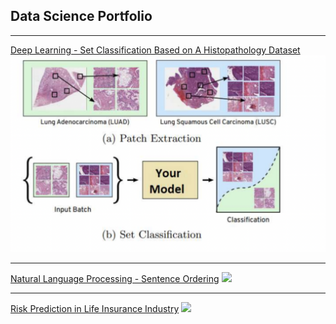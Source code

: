 ## Data Science Portfolio

---

[Deep Learning - Set Classification Based on A Histopathology Dataset](/project1)
<img src="images/set classificaiton/patch.png?raw=true"/>

---
[Natural Language Processing - Sentence Ordering](/pdf/sample_presentation.pdf)
<img src="images/dummy_thumbnail.jpg?raw=true"/>

---
[Risk Prediction in Life Insurance Industry](http://example.com/)
<img src="images/dummy_thumbnail.jpg?raw=true"/>

